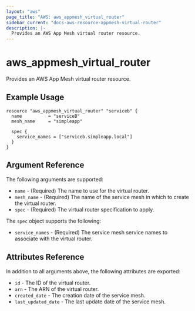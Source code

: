 ```yaml
---
layout: "aws"
page_title: "AWS: aws_appmesh_virtual_router"
sidebar_current: "docs-aws-resource-appmesh-virtual-router"
description: |-
  Provides an AWS App Mesh virtual router resource.
---
```


# aws_appmesh_virtual_router

Provides an AWS App Mesh virtual router resource.

## Example Usage

```hcl
resource "aws_appmesh_virtual_router" "serviceb" {
  name          = "serviceB"
  mesh_name     = "simpleapp"

  spec {
    service_names = ["serviceb.simpleapp.local"]
  }
}
```

## Argument Reference

The following arguments are supported:

* `name` - (Required) The name to use for the virtual router.
* `mesh_name` - (Required) The name of the service mesh in which to create the virtual router.
* `spec` - (Required) The virtual router specification to apply.

The `spec` object supports the following:

* `service_names` - (Required) The service mesh service names to associate with the virtual router.

## Attributes Reference

In addition to all arguments above, the following attributes are exported:

* `id` - The ID of the virtual router.
* `arn` - The ARN of the virtual router.
* `created_date` - The creation date of the service mesh.
* `last_updated_date` - The last update date of the service mesh.
